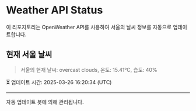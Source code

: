 
# Weather API Status

이 리포지토리는 OpenWeather API를 사용하여 서울의 날씨 정보를 자동으로 업데이트합니다.

## 현재 서울 날씨
> 서울의 현재 날씨: overcast clouds, 온도: 15.41°C, 습도: 40%

⏳ 업데이트 시간: 2025-03-26 16:20:34 (UTC)

---
자동 업데이트 봇에 의해 관리됩니다.
